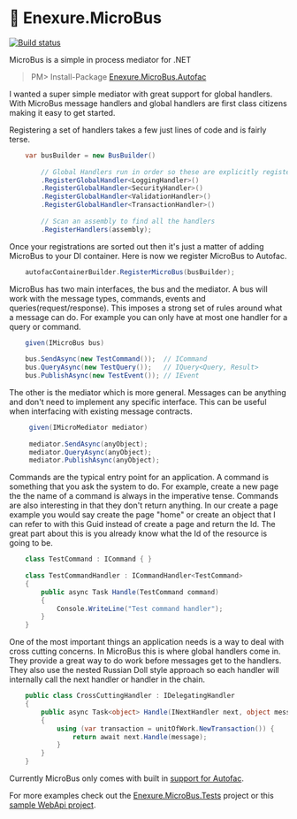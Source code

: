 🚐 Enexure.MicroBus
=================
[![Build status](https://ci.appveyor.com/api/projects/status/nwb1ebtfxiedyput/branch/master?svg=true)](https://ci.appveyor.com/project/Daniel45729/enexure-microbus/branch/master)

MicroBus is a simple in process mediator for .NET

> PM> Install-Package [Enexure.MicroBus.Autofac](https://www.nuget.org/packages/Enexure.MicroBus.Autofac/)

I wanted a super simple mediator with great support for global handlers. With MicroBus message handlers and global handlers are first class citizens making it easy to get started.

Registering a set of handlers takes a few just lines of code and is fairly terse.

```c#
    var busBuilder = new BusBuilder()
        
        // Global Handlers run in order so these are explicitly registered
        .RegisterGlobalHandler<LoggingHandler>()
        .RegisterGlobalHandler<SecurityHandler>()
        .RegisterGlobalHandler<ValidationHandler>()
        .RegisterGlobalHandler<TransactionHandler>()
        
        // Scan an assembly to find all the handlers
        .RegisterHandlers(assembly);
```

Once your registrations are sorted out then it's just a matter of adding MicroBus to your DI container. Here is now we register MicroBus to Autofac.

```c#
    autofacContainerBuilder.RegisterMicroBus(busBuilder);
```    

MicroBus has two main interfaces, the bus and the mediator. A bus will work with the message types, commands, events and queries(request/response). This imposes a strong set of rules around what a message can do. For example you can only have at most one handler for a query or command.

```c#
    given(IMicroBus bus)
    
    bus.SendAsync(new TestCommand());  // ICommand
    bus.QueryAsync(new TestQuery());   // IQuery<Query, Result>
    bus.PublishAsync(new TestEvent()); // IEvent
```

The other is the mediator which is more general. Messages can be anything and don't need to implement any specific interface. This can be useful when interfacing with existing message contracts.

```c#
     given(IMicroMediator mediator)
     
     mediator.SendAsync(anyObject);
     mediator.QueryAsync(anyObject);
     mediator.PublishAsync(anyObject);
```

Commands are the typical entry point for an application. A command is something that you ask the system to do. For example, create a new page the the name of a command is always in the imperative tense. Commands are also interesting in that they don't return anything. In our create a page example you would say create the page "home" or create an object that I can refer to with this Guid instead of create a page and return the Id. The great part about this is you already know what the Id of the resource is going to be.

```c#
    class TestCommand : ICommand { }
    
    class TestCommandHandler : ICommandHandler<TestCommand>
    {
        public async Task Handle(TestCommand command)
        {
            Console.WriteLine("Test command handler");
        }
    }
```

One of the most important things an application needs is a way to deal with cross cutting concerns. In MicroBus this is where global handlers come in. They provide a great way to do work before messages get to the handlers. They also use the nested Russian Doll style approach so each handler will internally call the next handler or handler in the chain. 

```c#
    public class CrossCuttingHandler : IDelegatingHandler
    {
        public async Task<object> Handle(INextHandler next, object message)
        {
            using (var transaction = unitOfWork.NewTransaction()) {
                return await next.Handle(message);
            }
        }
    }
```    

Currently MicroBus only comes with built in [support for Autofac](https://www.nuget.org/packages/Enexure.MicroBus.Autofac/).

For more examples check out the [Enexure.MicroBus.Tests](https://github.com/Lavinski/Enexure.MicroBus/tree/master/src/Enexure.MicroBus.Tests) project or this [sample WebApi project](https://github.com/Lavinski/Website.MicroBus.Sample).

    

